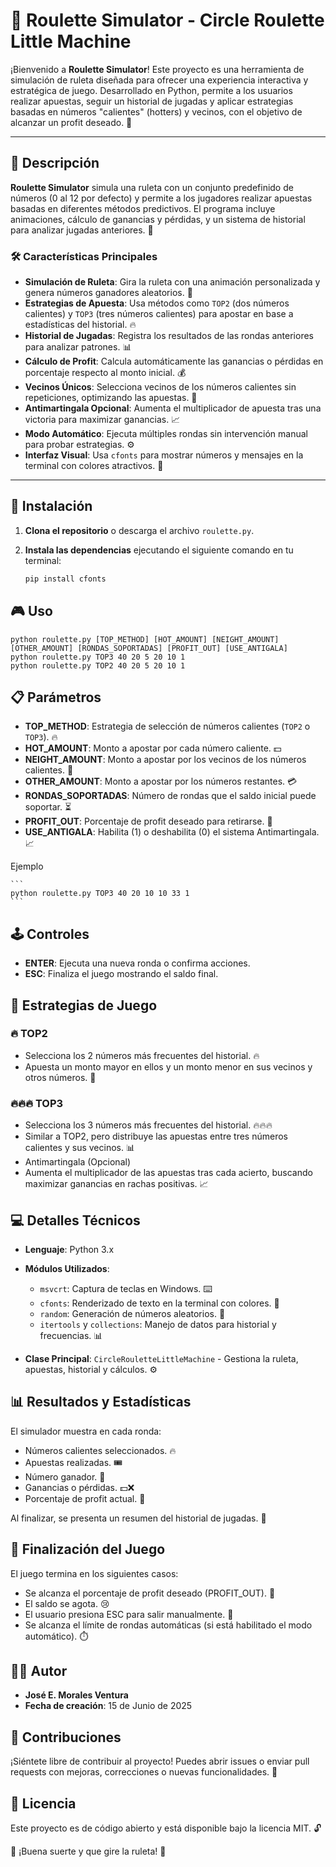 # 🎰 Roulette Simulator - Circle Roulette Little Machine

¡Bienvenido a **Roulette Simulator**! Este proyecto es una herramienta de simulación de ruleta diseñada para ofrecer una experiencia interactiva y estratégica de juego. Desarrollado en Python, permite a los usuarios realizar apuestas, seguir un historial de jugadas y aplicar estrategias basadas en números "calientes" (hotters) y vecinos, con el objetivo de alcanzar un profit deseado. 🤑

---

## 📜 Descripción

**Roulette Simulator** simula una ruleta con un conjunto predefinido de números (0 al 12 por defecto) y permite a los jugadores realizar apuestas basadas en diferentes métodos predictivos. El programa incluye animaciones, cálculo de ganancias y pérdidas, y un sistema de historial para analizar jugadas anteriores. 🎲

### 🛠️ Características Principales
- **Simulación de Ruleta**: Gira la ruleta con una animación personalizada y genera números ganadores aleatorios. 🔄
- **Estrategias de Apuesta**: Usa métodos como `TOP2` (dos números calientes) y `TOP3` (tres números calientes) para apostar en base a estadísticas del historial. 🔥
- **Historial de Jugadas**: Registra los resultados de las rondas anteriores para analizar patrones. 📊
- **Cálculo de Profit**: Calcula automáticamente las ganancias o pérdidas en porcentaje respecto al monto inicial. 💰
- **Vecinos Únicos**: Selecciona vecinos de los números calientes sin repeticiones, optimizando las apuestas. 🧠
- **Antimartingala Opcional**: Aumenta el multiplicador de apuesta tras una victoria para maximizar ganancias. 📈
- **Modo Automático**: Ejecuta múltiples rondas sin intervención manual para probar estrategias. ⚙️
- **Interfaz Visual**: Usa `cfonts` para mostrar números y mensajes en la terminal con colores atractivos. 🌈

---

## 🚀 Instalación

1. **Clona el repositorio** o descarga el archivo `roulette.py`.
2. **Instala las dependencias** ejecutando el siguiente comando en tu terminal:

   ```bash
   pip install cfonts
    ```

## 🎮 Uso

```
python roulette.py [TOP_METHOD] [HOT_AMOUNT] [NEIGHT_AMOUNT] [OTHER_AMOUNT] [RONDAS_SOPORTADAS] [PROFIT_OUT] [USE_ANTIGALA]
python roulette.py TOP3 40 20 5 20 10 1
python roulette.py TOP2 40 20 5 20 10 1
```

## 📋 Parámetros

- **TOP_METHOD**: Estrategia de selección de números calientes (`TOP2` o `TOP3`). 🔥
- **HOT_AMOUNT**: Monto a apostar por cada número caliente. 💵
- **NEIGHT_AMOUNT**: Monto a apostar por los vecinos de los números calientes. 🧩
- **OTHER_AMOUNT**: Monto a apostar por los números restantes. 💳
- **RONDAS_SOPORTADAS**: Número de rondas que el saldo inicial puede soportar. ⏳
- **PROFIT_OUT**: Porcentaje de profit deseado para retirarse. 🎯
- **USE_ANTIGALA**: Habilita (1) o deshabilita (0) el sistema Antimartingala. 📈

Ejemplo

    ```
    python roulette.py TOP3 40 20 10 10 33 1
    ```

## 🕹️ Controles

- **ENTER**: Ejecuta una nueva ronda o confirma acciones.
- **ESC**: Finaliza el juego mostrando el saldo final.

## 🧠 Estrategias de Juego

### 🔥 TOP2
- Selecciona los 2 números más frecuentes del historial. 🔥
- Apuesta un monto mayor en ellos y un monto menor en sus vecinos y otros números. 🧮

### 🔥🔥🔥 TOP3
- Selecciona los 3 números más frecuentes del historial. 🔥🔥🔥
- Similar a TOP2, pero distribuye las apuestas entre tres números calientes y sus vecinos. 📊
- Antimartingala (Opcional)
- Aumenta el multiplicador de las apuestas tras cada acierto, buscando maximizar ganancias en rachas positivas. 📈

## 💻 Detalles Técnicos

- **Lenguaje**: Python 3.x

- **Módulos Utilizados**:
  - `msvcrt`: Captura de teclas en Windows. ⌨️
  - `cfonts`: Renderizado de texto en la terminal con colores. 🌈
  - `random`: Generación de números aleatorios. 🎲
  - `itertools` y `collections`: Manejo de datos para historial y frecuencias. 📊

- **Clase Principal**: `CircleRouletteLittleMachine` - Gestiona la ruleta, apuestas, historial y cálculos. ⚙️

## 📊 Resultados y Estadísticas

El simulador muestra en cada ronda:

- Números calientes seleccionados. 🔥
- Apuestas realizadas. 🎟️
- Número ganador. 🎯
- Ganancias o pérdidas. 💵❌
- Porcentaje de profit actual. 🤑

Al finalizar, se presenta un resumen del historial de jugadas. 📜


## 🛑 Finalización del Juego

El juego termina en los siguientes casos:

- Se alcanza el porcentaje de profit deseado (PROFIT_OUT). 🎉
- El saldo se agota. 😢
- El usuario presiona ESC para salir manualmente. 🚪
- Se alcanza el límite de rondas automáticas (si está habilitado el modo automático). ⏱️

## 👨‍💻 Autor

- **José E. Morales Ventura**
- **Fecha de creación**: 15 de Junio de 2025

## 🤝 Contribuciones

¡Siéntete libre de contribuir al proyecto! Puedes abrir issues o enviar pull requests con mejoras, correcciones o nuevas funcionalidades. 🌟

## 📝 Licencia

Este proyecto es de código abierto y está disponible bajo la licencia MIT. 🔓

🎰 ¡Buena suerte y que gire la ruleta! 🎰